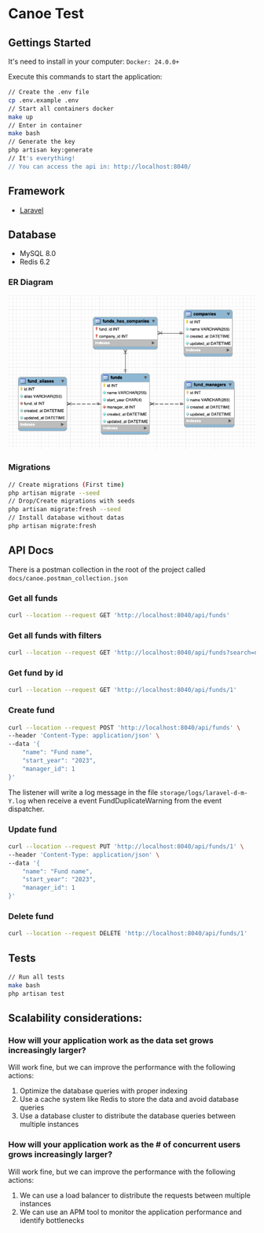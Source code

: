 # Canoe Test

## Gettings Started
It's need to install in your computer:
`Docker: 24.0.0+`

Execute this commands to start the application:
```bash
// Create the .env file
cp .env.example .env
// Start all containers docker
make up
// Enter in container
make bash
// Generate the key
php artisan key:generate
// It's everything!
// You can access the api in: http://localhost:8040/
```
## Framework
- [Laravel](https://laravel.com/)
## Database
- MySQL 8.0
- Redis 6.2

### ER Diagram
![ER Diagram](docs/er-diagram.png)

### Migrations
```bash
// Create migrations (First time)
php artisan migrate --seed
// Drop/Create migrations with seeds
php artisan migrate:fresh --seed
// Install database without datas
php artisan migrate:fresh
```

## API Docs
There is a postman collection in the root of the project called `docs/canoe.postman_collection.json`

### Get all funds
```bash
curl --location --request GET 'http://localhost:8040/api/funds'
```
### Get all funds with filters
```bash
curl --location --request GET 'http://localhost:8040/api/funds?search=name%3ABergstrom%3Bstart_year%3A1987%3Bmanager.name%3AParisian'
```

### Get fund by id
```bash
curl --location --request GET 'http://localhost:8040/api/funds/1'
```

### Create fund
```bash
curl --location --request POST 'http://localhost:8040/api/funds' \
--header 'Content-Type: application/json' \
--data '{
    "name": "Fund name",
    "start_year": "2023",
    "manager_id": 1
}'
```

The listener will write a log message in the file `storage/logs/laravel-d-m-Y.log` when receive a event FundDuplicateWarning from the event dispatcher.

### Update fund
```bash
curl --location --request PUT 'http://localhost:8040/api/funds/1' \
--header 'Content-Type: application/json' \
--data '{
    "name": "Fund name",
    "start_year": "2023",
    "manager_id": 1
}'
```

### Delete fund
```bash
curl --location --request DELETE 'http://localhost:8040/api/funds/1'
```

## Tests
```bash
// Run all tests
make bash
php artisan test
```

## Scalability considerations:
### How will your application work as the data set grows increasingly larger?
Will work fine, but we can improve the performance with the following actions:
1. Optimize the database queries with proper indexing
2. Use a cache system like Redis to store the data and avoid database queries
3. Use a database cluster to distribute the database queries between multiple instances

### How will your application work as the # of concurrent users grows increasingly larger?
Will work fine, but we can improve the performance with the following actions:
1. We can use a load balancer to distribute the requests between multiple instances
2. We can use an APM tool to monitor the application performance and identify bottlenecks

